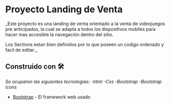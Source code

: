 # Proyecto Landing de Venta

_Este proyecto es una landing de venta orientado a la venta de videojuegos pre anticipados, la cual se adapta a todos los dispositivos mobiles para hacer mas accesible la navegación dentro del sitio.

Los Sections estan bien definidos por lo que poseen un codigo ordenado y facil de editar._

## Construido con 🛠️

_Se ocuparon las siguientes tecnologias:
-html
-Css
-Bootstrap
-Bootstrap icons_

* [Bootstrap](http://www.dropwizard.io/1.0.2/docs/](https://getbootstrap.com/docs/5.3/getting-started/introduction/)) - El framework web usado

